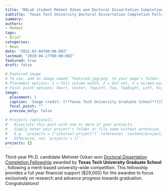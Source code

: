 ```yaml
---
title: 'MALab student Mehmet Ozkan won Doctoral Dissertation Completion Fellowship'
subtitle: 'Texas Tech University Doctoral Dissertation Completion Fellowships'
summary:
authors:
- Mehmet
tags:
- Brief
categories:
- News
date: "2022-03-04T00:00:00Z"
lastmod: "2019-04-17T00:00:00Z"
featured: true
draft: false

# Featured image
# To use, add an image named `featured.jpg/png` to your page's folder.
# Placement options: 1 = Full column width, 2 = Out-set, 3 = Screen-width
# Focal point options: Smart, Center, TopLeft, Top, TopRight, Left, Right, BottomLeft, Bottom, BottomRight
image:
  placement: 1
  caption: 'Image credit: [**Texas Tech University Graduate School**](https://www.depts.ttu.edu/gradschool/)'
  focal_point: ""
  preview_only: false

# Projects (optional).
#   Associate this post with one or more of your projects.
#   Simply enter your project's folder or file name without extension.
#   E.g. `projects = ["internal-project"]` references `content/project/deep-learning/index.md`.
#   Otherwise, set `projects = []`.
projects: []
---
```

Third-year Ph.D. candidate Mehmet Ozkan won [Doctoral Dissertation Completion Fellowship](https://www.depts.ttu.edu/gradschool/financial/DoctoralFellowships.php) awarded by **Texas Tech University Graduate School** , following a merit-based university-wide competition.
This fellowship provides a full year financial support ($29,000) for the awardee to focus exclusively on research and advance progress towards graduation.
Congratulations!
